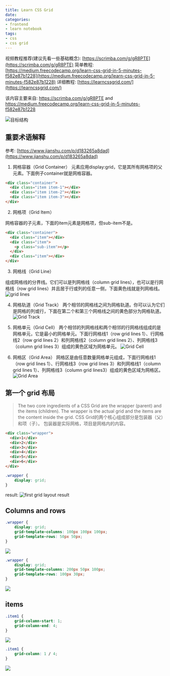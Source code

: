 ```yaml
---
title: Learn CSS Grid
date: 
categories:
- frontend
- learn notebook
tags:
- css
- css grid
---
```


视频教程推荐(建议先看一些基础概念): [https://scrimba.com/g/gR8PTE](https://scrimba.com/g/gR8PTE)
简单教程: [https://medium.freecodecamp.org/learn-css-grid-in-5-minutes-f582e87b1228](https://medium.freecodecamp.org/learn-css-grid-in-5-minutes-f582e87b1228) 
详细教程: [https://learncssgrid.com/](https://learncssgrid.com/)


该内容主要来自:
https://scrimba.com/g/gR8PTE and https://medium.freecodecamp.org/learn-css-grid-in-5-minutes-f582e87b1228


![目标结构](https://cdn-images-1.medium.com/max/2000/1*Oc88rInEcNuY-xCN3e1iPQ.png)

## 重要术语解释

参考: [https://www.jianshu.com/p/d183265a8dad](https://www.jianshu.com/p/d183265a8dad)

1. 网格容器（Grid Container）
元素应用display:grid，它是其所有网格项的父元素。下面例子container就是网格容器。
```html
<div class="container">
  <div class="item item-1"></div>
  <div class="item item-2"></div>
  <div class="item item-3"></div>
</div>
```

2. 网格项（Grid Item）

网格容器的子元素，下面的item元素是网格项，但sub-item不是。
```html
<div class="container">
  <div class="item"></div> 
  <div class="item">
    <p class="sub-item"></p>
  </div>
  <div class="item"></div>
</div>
```

3. 网格线（Grid Line）

组成网格线的分界线。它们可以是列网格线（column grid lines），也可以是行网格线（row grid lines）并且居于行或列的任意一侧，下面黄色线就是列网格线。
![grid lines](https://upload-images.jianshu.io/upload_images/3600755-294354d5cb39077a.png?imageMogr2/auto-orient/strip%7CimageView2/2/w/383/format/webp)

4. 网格轨道（Grid Track）
两个相邻的网格线之间为网格轨道。你可以认为它们是网格的列或行，下面在第二个和第三个网格线之间的黄色部分为网格轨道。
![Grid Track](https://upload-images.jianshu.io/upload_images/3600755-6fd45c7949a3f29b.png?imageMogr2/auto-orient/strip%7CimageView2/2/w/383/format/webp)

5. 网格单元（Grid Cell）
两个相邻的列网格线和两个相邻的行网格线组成的是网格单元，它是最小的网格单元。下面行网格线1（row grid lines 1）、行网格线2（row grid lines 2）和列网格线2（column grid lines 2）、列网格线3（column grid lines 3）组成的黄色区域为网格单元。
![Grid Cell](https://upload-images.jianshu.io/upload_images/3600755-5feacaa8175909c7.png?imageMogr2/auto-orient/strip%7CimageView2/2/w/383/format/webp)

6. 网格区（Grid Area）
网格区是由任意数量网格单元组成，下面行网格线1（row grid lines 1）、行网格线3（row grid lines 3）和列网格线1（column grid lines 1）、列网格线3（column grid lines3）组成的黄色区域为网格区。
![Grid Area](https://upload-images.jianshu.io/upload_images/3600755-2a62922e76f77c3c.png?imageMogr2/auto-orient/strip%7CimageView2/2/w/383/format/webp)


## 第一个 grid 布局

> The two core ingredients of a CSS Grid are the wrapper (parent) and the items (children). The wrapper is the actual grid and the items are the content inside the grid.
> CSS Grid的两个核心组成部分是包装器（父）和项（子）。 包装器是实际网格，项目是网格内的内容。


```html
<div class="wrapper">
  <div>1</div>
  <div>2</div>
  <div>3</div>
  <div>4</div>
  <div>5</div>
  <div>6</div>
</div>
```

```css
.wrapper {
    display: grid;
}
```

result: 
![first grid layout result](https://cdn-images-1.medium.com/max/1600/1*vTY7C5FMIp8OLkjrgp-vBg.png)

## Columns and rows

```css
.wrapper {
    display: grid;
    grid-template-columns: 100px 100px 100px;
    grid-template-rows: 50px 50px;
}
```

![](https://cdn-images-1.medium.com/max/1600/1*fJNIdDiScjhI9CZjdxv3Eg.png)

```css
.wrapper {
    display: grid;
    grid-template-columns: 200px 50px 100px;
    grid-template-rows: 100px 30px;
}
```
![](https://cdn-images-1.medium.com/max/1600/1*M9WbiVEFcseUCW6qeG4lSQ.png)


## items

```css
.item1 {
    grid-column-start: 1;
    grid-column-end: 4;
}
```

![](https://cdn-images-1.medium.com/max/1600/1*he7CoAzdQB3sei_WpHOtNg.png)

```css
.item1 {
    grid-column: 1 / 4;
}
```

![](https://cdn-images-1.medium.com/max/1600/1*l-adYpQCGve7W6DWY949pw.png)



